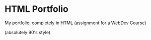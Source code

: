# HTML Portfolio
My portfolio, completely in HTML (assignment for a WebDev Course)

(absolutely 90's style)
